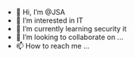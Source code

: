 - 👋 Hi, I’m @JSA
- 👀 I’m interested in IT
- 🌱 I’m currently learning security it
- 💞️ I’m looking to collaborate on ...
- 📫 How to reach me ...

<!---
JodySuryo12/JodySuryo12 is a ✨ special ✨ repository because its `README.md` (this file) appears on your GitHub profile.
You can click the Preview link to take a look at your changes.
--->
